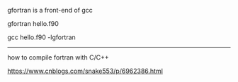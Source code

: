 gfortran is a front-end of gcc

gfortran hello.f90

gcc hello.f90 -lgfortran

---

how to compile fortran with C/C++

https://www.cnblogs.com/snake553/p/6962386.html

